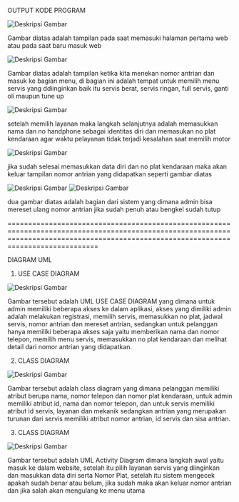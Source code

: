 OUTPUT KODE PROGRAM

![Deskripsi Gambar](https://github.com/malikus-shaleh/Tugas-Besar-PBO/blob/main/output/1.jpg)

Gambar diatas adalah tampilan pada saat memasuki halaman pertama web atau pada saat baru masuk web


![Deskripsi Gambar](https://github.com/malikus-shaleh/Tugas-Besar-PBO/blob/main/output/2.jpg)

Gambar diatas adalah tampilan ketika kita menekan nomor antrian dan masuk ke bagian menu, di bagian ini adalah tempat untuk memilih menu  servis yang ddiinginkan baik itu servis berat, servis ringan, full servis, ganti oli maupun tune up

![Deskripsi Gambar](https://github.com/malikus-shaleh/Tugas-Besar-PBO/blob/main/output/3.jpg)

setelah memilih layanan maka langkah selanjutnya adalah memasukkan nama dan no handphone sebagai identitas diri dan memasukan no plat kendaraan agar waktu pelayanan tidak terjadi kesalahan saat memilih motor

![Deskripsi Gambar](https://github.com/malikus-shaleh/Tugas-Besar-PBO/blob/main/output/6.jpg)

jika sudah selesai memasukkan data diri dan no plat kendaraan maka akan keluar tampilan nomor antrian yang didapatkan seperti gambar diatas

![Deskripsi Gambar](https://github.com/malikus-shaleh/Tugas-Besar-PBO/blob/main/output/4.jpg)
![Deskripsi Gambar](https://github.com/malikus-shaleh/Tugas-Besar-PBO/blob/main/output/5.jpg)

dua gambar diatas adalah bagian dari sistem yang dimana admin bisa mereset ulang nomor antrian jika sudah penuh atau bengkel sudah tutup

========================================================================================================================================================================================

DIAGRAM UML

1. USE CASE DIAGRAM

![Deskripsi Gambar](https://github.com/malikus-shaleh/Tugas-Besar-PBO/blob/main/UML/use%20case.jpg)

Gambar tersebut adalah UML USE CASE DIAGRAM yang dimana untuk admin memiliki beberapa akses ke dalam aplikasi, akses yang dimiliki admin adalah melakukan registrasi, memilih servis, memasukkan no plat, jadwal servis, nomor antrian dan mereset antrian, sedangkan untuk pelanggan hanya memiliki beberapa akses saja yaitu memberikan nama dan nomor telepon, memilih menu servis, memasukkan no plat kendaraan dan melihat detail dari nomor antrian yang didapatkan.

2. CLASS DIAGRAM

![Deskripsi Gambar](https://github.com/malikus-shaleh/Tugas-Besar-PBO/blob/main/UML/class%20diagram.jpg)

Gambar tersebut adalah class diagram yang dimana pelanggan memiliki atribut berupa nama, nomor telepon dan nomor plat kendaraan, untuk admin memiliki atribut id, nama dan nomor telepon, dan untuk servis memiliki atribut id servis, layanan dan mekanik sedangkan antrian yang merupakan turunan dari servis memiliki atribut nomor antrian, id servis dan sisa antrian.

3. CLASS DIAGRAM
   
![Deskripsi Gambar](https://github.com/malikus-shaleh/Tugas-Besar-PBO/blob/main/UML/activity%20diagram.jpg)

Gambar tersebut adalah UML Activity Diagram dimana langkah awal yaitu masuk ke dalam website, setelah itu pilih layanan servis yang diinginkan dan masukkan data diri serta Nomor Plat, setelah itu sistem mengecek apakah sudah benar atau belum, jika sudah maka akan keluar nomor antrian dan jika salah akan mengulang ke menu utama




